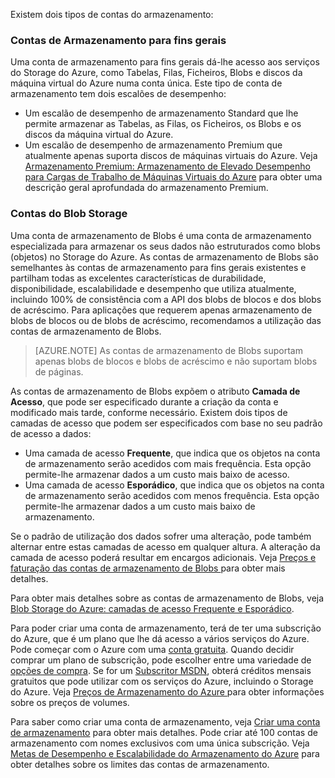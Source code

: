 Existem dois tipos de contas do armazenamento:

### Contas de Armazenamento para fins gerais

Uma conta de armazenamento para fins gerais dá-lhe acesso aos serviços do Storage do Azure, como Tabelas, Filas, Ficheiros, Blobs e discos da máquina virtual do Azure numa conta única. Este tipo de conta de armazenamento tem dois escalões de desempenho:

- Um escalão de desempenho de armazenamento Standard que lhe permite armazenar as Tabelas, as Filas, os Ficheiros, os Blobs e os discos da máquina virtual do Azure.
- Um escalão de desempenho de armazenamento Premium que atualmente apenas suporta discos de máquinas virtuais do Azure. Veja [Armazenamento Premium: Armazenamento de Elevado Desempenho para Cargas de Trabalho de Máquinas Virtuais do Azure](../articles/storage/storage-premium-storage.md) para obter uma descrição geral aprofundada do armazenamento Premium.

### Contas do Blob Storage

Uma conta de armazenamento de Blobs é uma conta de armazenamento especializada para armazenar os seus dados não estruturados como blobs (objetos) no Storage do Azure. As contas de armazenamento de Blobs são semelhantes às contas de armazenamento para fins gerais existentes e partilham todas as excelentes características de durabilidade, disponibilidade, escalabilidade e desempenho que utiliza atualmente, incluindo 100% de consistência com a API dos blobs de blocos e dos blobs de acréscimo. Para aplicações que requerem apenas armazenamento de blobs de blocos ou de blobs de acréscimo, recomendamos a utilização das contas de armazenamento de Blobs.

> [AZURE.NOTE] As contas de armazenamento de Blobs suportam apenas blobs de blocos e blobs de acréscimo e não suportam blobs de páginas.

As contas de armazenamento de Blobs expõem o atributo **Camada de Acesso**, que pode ser especificado durante a criação da conta e modificado mais tarde, conforme necessário. Existem dois tipos de camadas de acesso que podem ser especificados com base no seu padrão de acesso a dados:

- Uma camada de acesso **Frequente**, que indica que os objetos na conta de armazenamento serão acedidos com mais frequência. Esta opção permite-lhe armazenar dados a um custo mais baixo de acesso.
- Uma camada de acesso **Esporádico**, que indica que os objetos na conta de armazenamento serão acedidos com menos frequência. Esta opção permite-lhe armazenar dados a um custo mais baixo de armazenamento.

Se o padrão de utilização dos dados sofrer uma alteração, pode também alternar entre estas camadas de acesso em qualquer altura. A alteração da camada de acesso poderá resultar em encargos adicionais. Veja [Preços e faturação das contas de armazenamento de Blobs ](../articles/storage/storage-blob-storage-tiers.md#pricing-and-billing) para obter mais detalhes.

Para obter mais detalhes sobre as contas de armazenamento de Blobs, veja [ Blob Storage do Azure: camadas de acesso Frequente e Esporádico](../articles/storage/storage-blob-storage-tiers.md).

Para poder criar uma conta de armazenamento, terá de ter uma subscrição do Azure, que é um plano que lhe dá acesso a vários serviços do Azure. Pode começar com o Azure com uma [conta gratuita](https://azure.microsoft.com/pricing/free-trial/). Quando decidir comprar um plano de subscrição, pode escolher entre uma variedade de [opções de compra](https://azure.microsoft.com/pricing/purchase-options/). Se for um [Subscritor MSDN](https://azure.microsoft.com/pricing/member-offers/msdn-benefits-details/), obterá créditos mensais gratuitos que pode utilizar com os serviços do Azure, incluindo o Storage do Azure. Veja [Preços de Armazenamento do Azure ](https://azure.microsoft.com/pricing/details/storage/) para obter informações sobre os preços de volumes.

Para saber como criar uma conta de armazenamento, veja [Criar uma conta de armazenamento](../articles/storage/storage-create-storage-account.md#create-a-storage-account) para obter mais detalhes. Pode criar até 100 contas de armazenamento com nomes exclusivos com uma única subscrição. Veja [Metas de Desempenho e Escalabilidade do Armazenamento do Azure](../articles/storage/storage-scalability-targets.md) para obter detalhes sobre os limites das contas de armazenamento.


<!--HONumber=Sep16_HO3-->


